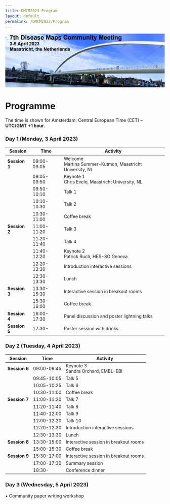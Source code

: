 ```yaml
---
title: DMCM2023 Program
layout: default
permalink: /DMCM2023/Program
---
```

<img src="../../../images/places/DMCM2023_banner.png" alt="DMCM2023"/>

# Programme

The time is shown for Amsterdam: Central European Time (CET) – **UTC/GMT +1 hour**.

### **Day 1 (Monday, 3 April 2023)**

| **Session**   | **Time**       | **Activity**                                                |
|---------------|----------------|-------------------------------------------------------------|
| **Session 1** | 09:00-09:05    | Welcome<br>Martina Summer-Kutmon, Maastricht University, NL |
|               | 09:05-09:50    | Keynote 1<br>Chris Evelo, Maastricht University, NL         |
|    <br>       | 09:50-10:10    | Talk 1                                                      |
|    <br>       | 10:10-10:30    | Talk 2                                                      |
|    <br>       | 10:30-11:00    | Coffee break                                                |
| **Session 2** | 11:00-11:20    | Talk 3                                                      |
|    <br>       | 11:20-11:40    | Talk 4                                                      |
|    <br>       | 11:40-12:20    | Keynote 2<br>Patrick Ruch, HES-SO Geneva                    |
|    <br>       | 12:20-12:30    | Introduction interactive sessions                           |
|    <br>       | 12:30-13:30    | Lunch                                                       |
| **Session 3** | 13:30-15:30    | Interactive session in breakout rooms                       |
|    <br>       | 15:30-16:00    | Coffee break                                                |
| **Session 4** | 16:00-17:30    | Panel discussion and poster lightning talks                 |
| **Session 5** | 17:30-         | Poster session with drinks                                  |

### **Day 2 (Tuesday, 4 April 2023)**

| **Session**   | **Time**       | **Activity**                          |
|---------------|----------------|---------------------------------------|
| **Session 6** | 09:00-09:45    | Keynote 3<br>Sandra Orchard, EMBL-EBI |
|               | 09:45-10:05    | Talk 5                                |
|    <br>       | 10:05-10:25    | Talk 6                                |
|    <br>       | 10:30-11:00    | Coffee break                          |
| **Session 7** | 11:00-11:20    | Talk 7                                |
|    <br>       | 11:20-11:40    | Talk 8                                |
|    <br>       | 11:40-12:00    | Talk 9                                |
|    <br>       | 12:00-12:20    | Talk 10                               |
|    <br>       | 12:20-12:30    | Introduction interactive sessions     |
|    <br>       | 12:30-13:30    | Lunch                                 |
| **Session 8** | 13:30-15:00    | Interactive session in breakout rooms |
|    <br>       | 15:00-15:30    | Coffee break                          |
| **Session 9** | 15:30-17:00    | Interactive session in breakout rooms |
|    <br>       | 17:00-17:30    | Summary session                       |
|    <br>       | 18:30-         | Conference dinner                     |

### **Day 3 (Wednesday, 5 April 2023)**

•	Community paper writing workshop
